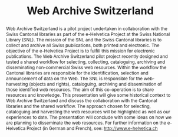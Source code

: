 ---
abstract: 'Web Archive Switzerland is a pilot project undertaken in collaboration
  with the Swiss Cantonal libraries as part of the e-Helvetica Project at the Swiss
  National Library (SNL). The mission of the SNL and the Swiss Cantonal libraries
  is to collect and archive all Swiss publications, both printed and electronic. The
  objective of the e-Helvetica Project is to fulfill this mission for electronic publications.
  The Web Archive Switzerland pilot project recently designed and tested a shared
  workflow for selecting, collecting, cataloguing, archiving and disseminating non-commercial
  Swiss web resources. Within the workflow the Cantonal libraries are responsible
  for the identification, selection and announcement of data on the Web. The SNL is
  responsible for the web-harvesting (objects and rights), cataloguing, archiving
  and dissemination of those identified web resources. The aim of this co-operation
  is to share resources and knowledge. This presentation will give some historical
  context to Web Archive Switzerland and discuss the collaboration with the Cantonal
  libraries and the shared workflow. The approach chosen for selecting, cataloguing
  and harvesting the web resources will be highlighted as well as our experiences
  to date. The presentation will conclude with some ideas on how we are planning to
  disseminate the web resources. For further information on the e-Helvetica Project
  (in German and French), see: <http://www.e-helvetica.ch>'
creators:
- Signori, Barbara
date: null
document_url: https://services.phaidra.univie.ac.at/api/object/o:294865/download
grand_parent: iPRES
institutions: []
keywords:
- ithaca
landing_page_url: https://phaidra.univie.ac.at/o:294865
language: eng
layout: publication
license: CC BY-SA 3.0 AT
notes_url: null
parent: iPRES 2006
publication_type: presentation
size: 720430
slides_url: null
source_name: iPRES
title: Web Archive Switzerland
year: 2006
---
